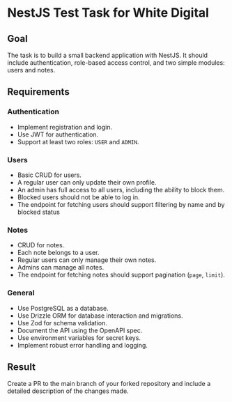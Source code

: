 # NestJS Test Task for White Digital

## Goal

The task is to build a small backend application with NestJS.
It should include authentication, role-based access control, and two simple modules: users and notes.

## Requirements

### Authentication

- Implement registration and login.
- Use JWT for authentication.
- Support at least two roles: `USER` and `ADMIN`.

### Users

- Basic CRUD for users.
- A regular user can only update their own profile.
- An admin has full access to all users, including the ability to block them.
- Blocked users should not be able to log in.
- The endpoint for fetching users should support filtering by name and by blocked status

### Notes

- CRUD for notes.
- Each note belongs to a user.
- Regular users can only manage their own notes.
- Admins can manage all notes.
- The endpoint for fetching notes should support pagination (`page`, `limit`).

### General

- Use PostgreSQL as a database.
- Use Drizzle ORM for database interaction and migrations.
- Use Zod for schema validation.
- Document the API using the OpenAPI spec.
- Use environment variables for secret keys.
- Implement robust error handling and logging.

## Result

Create a PR to the main branch of your forked repository and include a detailed description of the changes made.
